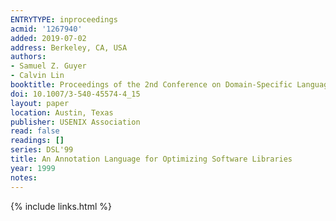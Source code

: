 ```yaml
---
ENTRYTYPE: inproceedings
acmid: '1267940'
added: 2019-07-02
address: Berkeley, CA, USA
authors:
- Samuel Z. Guyer
- Calvin Lin
booktitle: Proceedings of the 2nd Conference on Domain-Specific Languages - Volume 2
doi: 10.1007/3-540-45574-4_15
layout: paper
location: Austin, Texas
publisher: USENIX Association
read: false
readings: []
series: DSL'99
title: An Annotation Language for Optimizing Software Libraries
year: 1999
notes:
---
```

{% include links.html %}
